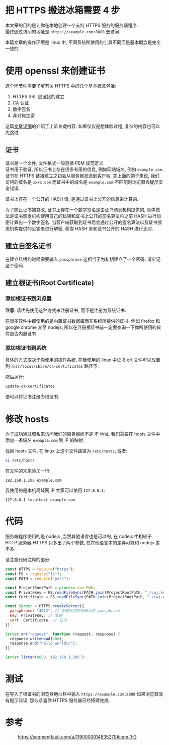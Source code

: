# 把 HTTPS 搬进冰箱需要 4 步

本文章的目的是让你在本地创建一个支持 HTTPS 服务的服务端程序.  
最终通过访问的地址是 `https://example.com:8888` 去访问.

本篇文章的操作环境是 linux 中, 不同系统所使用的工具不同但是基本概念是完全一致的.

# 使用 openssl 来创建证书

这个环节你需要了解有关 HTTPS 中的几个基本概念包括:
1. HTTPS SSL 层链接的建立
2. CA 认证
3. 数字签名
4. 非对称加密

这篇[文章详细](https://segmentfault.com/a/1190000014835279#item-1-2)的介绍了上诉关键内容. 如果仅仅是想体验过程, 复杂的内容也可以先跳过.

## 证书

证书是一个文件, 文件格式一般遵循 PEM 规范定义.  
证书用于验证, 所以证书上存在很多有用的信息, 例如网站域名, 例如 `example.com`. 
证书在 HTTPS 链接建立之初会从服务器发送到客户端, 拿上面的例子来说, 我们访问的域名是 `xxxx.com` 而证书中的域名是 `example.com` 不匹配时浏览器会提示安全错误.

证书上存在一个公开的 HASH 值, 是通过证书上公开的信息来计算的.  

为了防止证书被篡改, 证书上存在一个数字签名是由证书颁发机构提供的, 具体做法是证书颁发机构使用自己的私钥和证书上公开的签名算法将之前 HASH 进行加密计算出一个数字签名. 当客户端获取到证书后会通过公开的签名算法以及证书颁发机构提供的公钥来进行解密, 获取 HASH 来和证书公开的 HASH 进行比对.

## 建立自签名证书

在建立私钥的时候需要输入 `passphrase` 这相当于为私钥建立了一个密码, 请牢记这个密码.



## 建立根证书(Root Certificate)

### 添加根证书到浏览器

**注意**: 请优先使用这种方式来注册证书, 而不是注册为系统证书.

在很多软件中都使用的是内置证书数据库而非系统所提供的证书, 例如 firefox 和 google chrome 甚至 nodejs, 所以在注册根证书前一定要查询一下你所使用的软件是否内置证书.


### 添加根证书到系统

具体的方式取决于你使用的操作系统, 在我使用的 linux 中证书 crt 文件可以放置到 `/usr/local/share/ca-certificates` 路径下.

然后运行:
```bash
update-ca-certificates 
```

便可以将证书注册为根证书.

# 修改 hosts

为了成功通过域名来访问我们的服务器而不是 IP 地址, 我们需要在 hosts 文件中添加一条域名 `exmaple.com` 到 IP 的映射.

找到 hosts 文件, 在 linux 上这个文件路径为 `/etc/hosts`, 或者:
```bash
vi /etc/hosts
``` 

在文件的末尾添加一行:
```
192.168.1.106 example.com
```
我使用的是本机局域网 IP 大家可以使用 `127.0.0.1`:
```
127.0.0.1 localhost example.com
```

# 代码

服务端程序使用的是 nodejs ,当然其他语言也是可以的, 在 nodejs 中相较于 HTTP 服务器 HTTPS 只多出了两个参数, 在其他语言中的差异可能和 nodejs 差不多.

请注意代码注释的部分:
```javascript
const HTTPS = require("https");
const FS = require("fs");
const PATH = require("path");

const ProjectRootPath = process.env.PWD;
const PrivateKey = FS.readFileSync(PATH.join(ProjectRootPath, "./cwj.key"));
const Certificate = FS.readFileSync(PATH.join(ProjectRootPath, "./cwj.crt"));

const Server = HTTPS.createServer({
  passphrase: "4012", // 创建私钥时候输入的 passphrase
  key: PrivateKey, // 私钥
  cert: Certificate, // 证书
});

Server.on("request", function (request, response) {
  response.writeHead(200);
  response.end("hello world\n");
});

Server.listen(8888,'192.168.1.106');

```

# 测试

在导入了根证书的浏览器地址栏中输入 `https://example.com:8888` 如果浏览器没有提示错误, 那么恭喜你 HTTPS 服务器已经搭建完成.

# 参考

> https://segmentfault.com/a/1190000014835279#item-1-2
